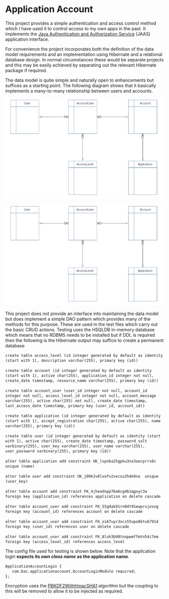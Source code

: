 # Application Account


This project provides a simple authentication and access control method which I have used it to control access to my own apps in the past. It implements the [Java Authentication and Authorization Service](https://en.wikipedia.org/wiki/Java_Authentication_and_Authorization_Service) (JAAS) application interface.

For convenience the project incorporates both the definition of the data model requirements and an implementation using Hibernate and a relational database design. In normal circumstances these would be separate projects and this may be easily achieved by separating out the relevant Hibernate package if required.

The data model is quite simple and naturally open to enhancements but suffices as a starting point. The following diagram shows that it basically implements a many-to-many relationship between users and accounts. 

![alt text](https://github.com/srbaird/ApplicationAccount/blob/master/documents/datamodel.jpg "Data model")

<img src="https://github.com/srbaird/ApplicationAccount/blob/master/documents/datamodel.jpg" alt="Data model" >

This project does not provide an interface into maintaining the data model but does implement a simple DAO pattern which provides many of the methods for this purpose. These are used in the test files which carry out the basic CRUD actions. Testing uses the HSQLDB in-memory database which means that no RDBMS needs to be installed but if DDL is required then the following is the Hibernate output may suffice to create a permanent database

```
create table access_level (id integer generated by default as identity (start with 1), description varchar(255), primary key (id))

create table account (id integer generated by default as identity (start with 1), active char(255), application_id integer not null, create_date timestamp, resource_name varchar(255), primary key (id))

create table account_user (user_id integer not null, account_id integer not null, access_level_id integer not null, account_message varchar(255), active char(255) not null, create_date timestamp, last_access_date timestamp, primary key (user_id, account_id))

create table application (id integer generated by default as identity (start with 1), accept_registration char(255), active char(255), name varchar(255), primary key (id))

create table user (id integer generated by default as identity (start with 1), active char(255), create_date timestamp, password_salt varbinary(255), user_key varchar(255), user_name varchar(255), user_password varbinary(255), primary key (id))

alter table application add constraint UK_lspnba25gpku3nx3oecprrx8c  unique (name)

alter table user add constraint UK_j09k2v8lxofv2vecxu2hde9so  unique (user_key)

alter table account add constraint FK_4jheadnpp76a6cg4b1qgoyc3a foreign key (application_id) references application on delete cascade

alter table account_user add constraint FK_55gdak91rn0dt91ewprxjosog foreign key (account_id) references account on delete cascade

alter table account_user add constraint FK_oi67uyc3ncs55upo8ktu6791d foreign key (user_id) references user on delete cascade

alter table account_user add constraint FK_8luh3b98tnopwmffmtn54i7em foreign key (access_level_id) references access_level
```

The config file used for testing is shown below. Note that the application login **expects its _own class name_ as the application name**.

```
ApplicationAccountLogin {
   com.bac.applicationaccount.AccountLoginModule required;
};
```
Encryption uses the [PBKDF2WithHmacSHA1](https://en.wikipedia.org/wiki/PBKDF2) algorithm but the coupling to this will be removed to allow it to be injected as required.

